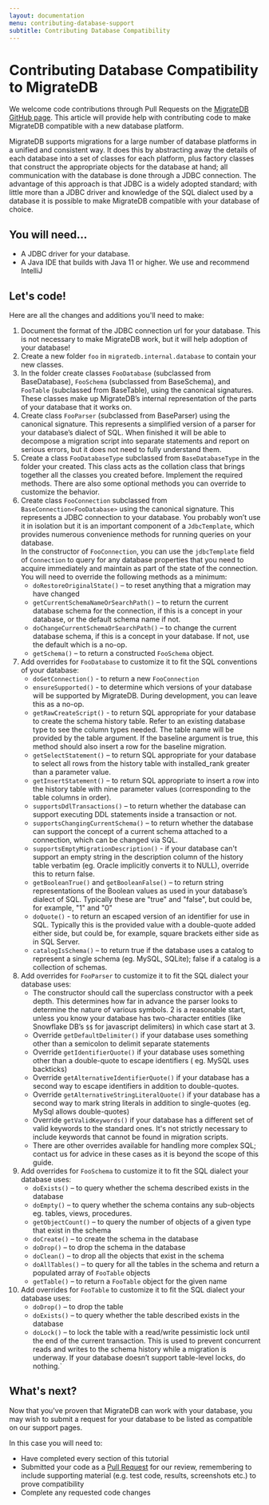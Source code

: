 ```yaml
---
layout: documentation
menu: contributing-database-support
subtitle: Contributing Database Compatibility
---
```


# Contributing Database Compatibility to MigrateDB

We welcome code contributions through Pull Requests on
the [MigrateDB GitHub page](https://github.com/daniel-huss/migratedb). This article will provide help with contributing
code to make MigrateDB compatible with a new database platform.

MigrateDB supports migrations for a large number of database platforms in a unified and consistent way. It does this by
abstracting away the details of each database into a set of classes for each platform, plus factory classes that
construct the appropriate objects for the database at hand; all communication with the database is done through a JDBC
connection. The advantage of this approach is that JDBC is a widely adopted standard; with little more than a JDBC
driver and knowledge of the SQL dialect used by a database it is possible to make MigrateDB compatible with your
database of choice.

## You will need...

* A JDBC driver for your database.
* A Java IDE that builds with Java 11 or higher. We use and recommend IntelliJ

## Let's code!

Here are all the changes and additions you'll need to make:

1. Document the format of the JDBC connection url for your database. This is not necessary to make MigrateDB work, but
   it
   will help adoption of your database!
1. Create a new folder `foo` in `migratedb.internal.database` to contain your new classes.
1. In the folder create classes `FooDatabase` (subclassed from BaseDatabase), `FooSchema` (subclassed from BaseSchema),
   and `FooTable` (subclassed from BaseTable), using the canonical signatures. These classes make up MigrateDB’s
   internal representation of the parts of your database that it works on.
1. Create class `FooParser` (subclassed from BaseParser) using the canonical signature. This represents a simplified
   version of a parser for your database’s dialect of SQL. When finished it will be able to decompose a migration script
   into separate statements and report on serious errors, but it does not need to fully understand them.
1. Create a class `FooDatabaseType` subclassed from `BaseDatabaseType` in the folder your created. This class acts as
   the collation class that brings together all the classes you created before. Implement the required methods. There
   are also some optional methods you can override to customize the behavior.
1. Create class `FooConnection` subclassed from `BaseConnection<FooDatabase>` using the canonical signature. This
   represents a JDBC connection to your database. You probably won’t use it in isolation but it is an important
   component of a `JdbcTemplate`, which provides numerous convenience methods for running queries on your database.  
   In the constructor of `FooConnection`, you can use the `jdbcTemplate` field of `Connection` to query for any database
   properties that you need to acquire immediately and maintain as part of the state of the connection. You will need to
   override the following methods as a minimum:
    * `doRestoreOriginalState()` – to reset anything that a migration may have changed
    * `getCurrentSchemaNameOrSearchPath()` – to return the current database schema for the connection, if this is a
      concept in your database, or the default schema name if not.
    * `doChangeCurrentSchemaOrSearchPath()` – to change the current database schema, if this is a concept in your
      database. If not, use the default which is a no-op.
    * `getSchema()` – to return a constructed `FooSchema` object.
1. Add overrides for `FooDatabase` to customize it to fit the SQL conventions of your database:
    * `doGetConnection()` - to return a new `FooConnection`
    * `ensureSupported()` - to determine which versions of your database will be supported by MigrateDB. During
      development, you can leave this as a no-op.
    * `getRawCreateScript()` - to return SQL appropriate for your database to create the schema history table. Refer to
      an existing database type to see the column types needed. The table name will be provided by the table argument.
      If the baseline argument is true, this method should also insert a row for the baseline migration.
    * `getSelectStatement()` – to return SQL appropriate for your database to select all rows from the history table
      with installed\_rank greater than a parameter value.
    * `getInsertStatement()` – to return SQL appropriate to insert a row into the history table with nine parameter
      values (corresponding to the table columns in order).
    * `supportsDdlTransactions()` – to return whether the database can support executing DDL statements inside a
      transaction or not.
    * `supportsChangingCurrentSchema()` – to return whether the database can support the concept of a current schema
      attached to a connection, which can be changed via SQL.
    * `supportsEmptyMigrationDescription()` - if your database can't support an empty string in the description column
      of the history table verbatim (eg. Oracle implicitly converts it to NULL), override this to return false.
    * `getBooleanTrue()` and `getBooleanFalse()` – to return string representations of the Boolean values as used in
      your database’s dialect of SQL. Typically these are "true" and "false", but could be, for example, "1" and "0"
    * `doQuote()` - to return an escaped version of an identifier for use in SQL. Typically this is the provided value
      with a double-quote added either side, but could be, for example, square brackets either side as in SQL Server.
    * `catalogIsSchema()` – to return true if the database uses a catalog to represent a single schema (eg. MySQL,
      SQLite); false if a catalog is a collection of schemas.
1. Add overrides for `FooParser` to customize it to fit the SQL dialect your database uses:
    * The constructor should call the superclass constructor with a peek depth. This determines how far in advance the
      parser looks to determine the nature of various symbols. 2 is a reasonable start, unless you know your database
      has two-character entities (like Snowflake DB’s `$$` for javascript delimiters) in which case start at 3.
    * Override `getDefaultDelimiter()` if your database uses something other than a semicolon to delimit separate
      statements
    * Override `getIdentifierQuote()` if your database uses something other than a double-quote to escape identifiers (
      eg. MySQL uses backticks)
    * Override `getAlternativeIdentifierQuote()` if your database has a second way to escape identifiers in addition to
      double-quotes.
    * Override `getAlternativeStringLiteralQuote()` if your database has a second way to mark string literals in
      addition to single-quotes (eg. MySql allows double-quotes)
    * Override `getValidKeywords()` if your database has a different set of valid keywords to the standard ones. It's
      not strictly necessary to include keywords that cannot be found in migration scripts.
    * There are other overrides available for handling more complex SQL; contact us for advice in these cases as it is
      beyond the scope of this guide.
1. Add overrides for `FooSchema` to customize it to fit the SQL dialect your database uses:
    * `doExists()` – to query whether the schema described exists in the database
    * `doEmpty()` – to query whether the schema contains any sub-objects eg. tables, views, procedures.
    * `getObjectCount()` – to query the number of objects of a given type that exist in the schema
    * `doCreate()` – to create the schema in the database
    * `doDrop()` – to drop the schema in the database
    * `doClean()` – to drop all the objects that exist in the schema
    * `doAllTables()` – to query for all the tables in the schema and return a populated array of `FooTable` objects
    * `getTable()` – to return a `FooTable` object for the given name
1. Add overrides for `FooTable` to customize it to fit the SQL dialect your database uses:
    * `doDrop()` – to drop the table
    * `doExists()` – to query whether the table described exists in the database
    * `doLock()` – to lock the table with a read/write pessimistic lock until the end of the current transaction. This
      is used to prevent concurrent reads and writes to the schema history while a migration is underway. If your
      database doesn’t support table-level locks, do nothing.`


## What's next?

Now that you've proven that MigrateDB can work with your database, you may wish to submit a request for your database to
be listed as compatible on our support pages.

In this case you will need to:

+ Have completed every section of this tutorial
+ Submitted your code as a [Pull Request](https://github.com/daniel-huss/migratedb/pulls) for our review, remembering to
  include supporting material (e.g. test code, results, screenshots etc.) to prove compatibility
+ Complete any requested code changes
